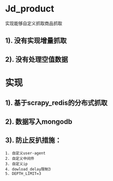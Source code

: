 # Jd_product
实现能够自定义抓取商品抓取
## 1). 没有实现增量抓取
## 2). 没有处理空值数据
# 实现
## 1). 基于scrapy_redis的分布式抓取
## 2). 数据写入mongodb
## 3). 防止反扒措施：
    1. 自定义user-agent
    2. 自定义中间件
    3. 自定义ip
    4. dowload_delay限制3
    5. DEPTH_LIMIT=3
